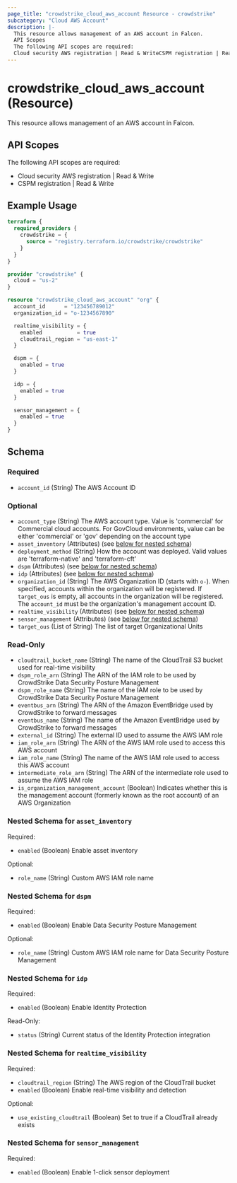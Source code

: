 ```yaml
---
page_title: "crowdstrike_cloud_aws_account Resource - crowdstrike"
subcategory: "Cloud AWS Account"
description: |-
  This resource allows management of an AWS account in Falcon.
  API Scopes
  The following API scopes are required:
  Cloud security AWS registration | Read & WriteCSPM registration | Read & Write
---
```


# crowdstrike_cloud_aws_account (Resource)

This resource allows management of an AWS account in Falcon.

## API Scopes

The following API scopes are required:

- Cloud security AWS registration | Read & Write
- CSPM registration | Read & Write


## Example Usage

```terraform
terraform {
  required_providers {
    crowdstrike = {
      source = "registry.terraform.io/crowdstrike/crowdstrike"
    }
  }
}

provider "crowdstrike" {
  cloud = "us-2"
}

resource "crowdstrike_cloud_aws_account" "org" {
  account_id      = "123456789012"
  organization_id = "o-1234567890"

  realtime_visibility = {
    enabled           = true
    cloudtrail_region = "us-east-1"
  }

  dspm = {
    enabled = true
  }

  idp = {
    enabled = true
  }

  sensor_management = {
    enabled = true
  }
}
```

<!-- schema generated by tfplugindocs -->
## Schema

### Required

- `account_id` (String) The AWS Account ID

### Optional

- `account_type` (String) The AWS account type. Value is 'commercial' for Commercial cloud accounts. For GovCloud environments, value can be either 'commercial' or 'gov' depending on the account type
- `asset_inventory` (Attributes) (see [below for nested schema](#nestedatt--asset_inventory))
- `deployment_method` (String) How the account was deployed. Valid values are 'terraform-native' and 'terraform-cft'
- `dspm` (Attributes) (see [below for nested schema](#nestedatt--dspm))
- `idp` (Attributes) (see [below for nested schema](#nestedatt--idp))
- `organization_id` (String) The AWS Organization ID (starts with `o-`). When specified, accounts within the organization will be registered. If `target_ous` is empty, all accounts in the organization will be registered. The `account_id` must be the organization's management account ID.
- `realtime_visibility` (Attributes) (see [below for nested schema](#nestedatt--realtime_visibility))
- `sensor_management` (Attributes) (see [below for nested schema](#nestedatt--sensor_management))
- `target_ous` (List of String) The list of target Organizational Units

### Read-Only

- `cloudtrail_bucket_name` (String) The name of the CloudTrail S3 bucket used for real-time visibility
- `dspm_role_arn` (String) The ARN of the IAM role to be used by CrowdStrike Data Security Posture Management
- `dspm_role_name` (String) The name of the IAM role to be used by CrowdStrike Data Security Posture Management
- `eventbus_arn` (String) The ARN of the Amazon EventBridge used by CrowdStrike to forward messages
- `eventbus_name` (String) The name of the Amazon EventBridge used by CrowdStrike to forward messages
- `external_id` (String) The external ID used to assume the AWS IAM role
- `iam_role_arn` (String) The ARN of the AWS IAM role used to access this AWS account
- `iam_role_name` (String) The name of the AWS IAM role used to access this AWS account
- `intermediate_role_arn` (String) The ARN of the intermediate role used to assume the AWS IAM role
- `is_organization_management_account` (Boolean) Indicates whether this is the management account (formerly known as the root account) of an AWS Organization

<a id="nestedatt--asset_inventory"></a>
### Nested Schema for `asset_inventory`

Required:

- `enabled` (Boolean) Enable asset inventory

Optional:

- `role_name` (String) Custom AWS IAM role name


<a id="nestedatt--dspm"></a>
### Nested Schema for `dspm`

Required:

- `enabled` (Boolean) Enable Data Security Posture Management

Optional:

- `role_name` (String) Custom AWS IAM role name for Data Security Posture Management


<a id="nestedatt--idp"></a>
### Nested Schema for `idp`

Required:

- `enabled` (Boolean) Enable Identity Protection

Read-Only:

- `status` (String) Current status of the Identity Protection integration


<a id="nestedatt--realtime_visibility"></a>
### Nested Schema for `realtime_visibility`

Required:

- `cloudtrail_region` (String) The AWS region of the CloudTrail bucket
- `enabled` (Boolean) Enable real-time visibility and detection

Optional:

- `use_existing_cloudtrail` (Boolean) Set to true if a CloudTrail already exists


<a id="nestedatt--sensor_management"></a>
### Nested Schema for `sensor_management`

Required:

- `enabled` (Boolean) Enable 1-click sensor deployment
